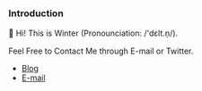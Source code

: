 <!--
**winterbang/winterbang** is a ✨ _special_ ✨ repository because its `README.md` (this file) appears on your GitHub profile.

Here are some ideas to get you started:

- 🔭 I’m currently working on ...
- 🌱 I’m currently learning ...
- 👯 I’m looking to collaborate on ...
- 🤔 I’m looking for help with ...
- 💬 Ask me about ...
- 📫 How to reach me: ...
- 😄 Pronouns: ...
- ⚡ Fun fact: ...
-->
### Introduction

👋 Hi! This is Winter (Pronounciation: /'dɛlt.n̩/).

Feel Free to Contact Me through E-mail or Twitter.

- [Blog](https://blog.zhchsh.zyz)
- [E-mail](mailto:zwtao90@gmail.com)
